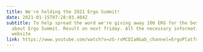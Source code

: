 ```yaml
---
title: We're holding the 2021 Ergo Summit!
date: 2021-01-15T07:28:03.404Z
subtitle: To help spread the word we're giving away 100 ERG for the best tweet
  about Ergo Summit. Result on next friday. All the necessary information on the
  website
link: https://www.youtube.com/watch?v=zG-rxMCDIa0&ab_channel=ErgoPlatform
---
```

